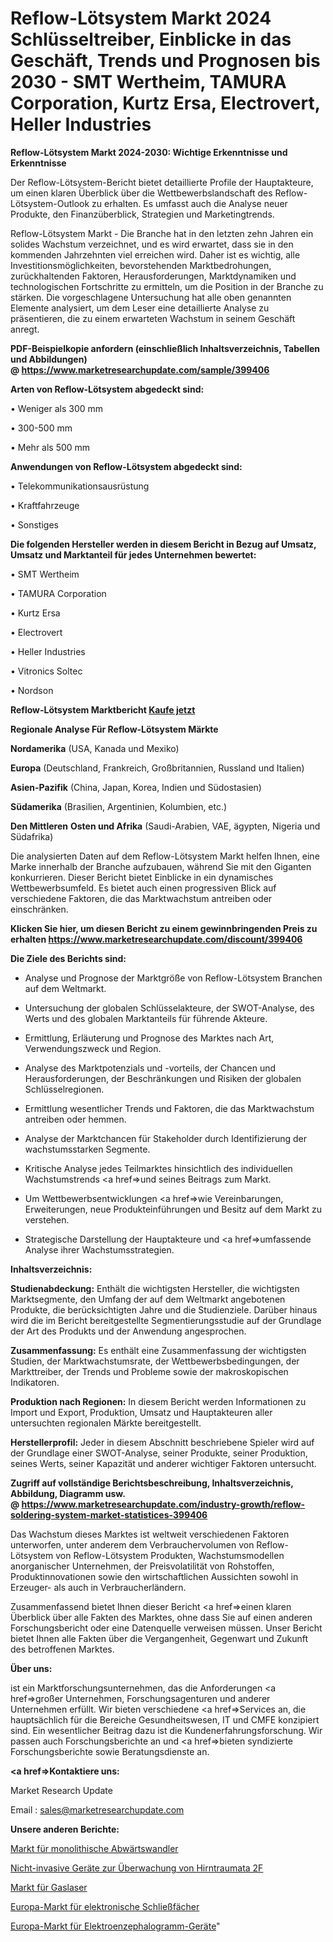 # Reflow-Lötsystem Markt 2024 Schlüsseltreiber, Einblicke in das Geschäft, Trends und Prognosen bis 2030 - SMT Wertheim, TAMURA Corporation, Kurtz Ersa, Electrovert, Heller Industries

<strong>Reflow-Lötsystem Markt 2024-2030: Wichtige Erkenntnisse und Erkenntnisse</strong>

Der Reflow-Lötsystem-Bericht bietet detaillierte Profile der Hauptakteure, um einen klaren Überblick über die Wettbewerbslandschaft des Reflow-Lötsystem-Outlook zu erhalten. Es umfasst auch die Analyse neuer Produkte, den Finanzüberblick, Strategien und Marketingtrends.

Reflow-Lötsystem Markt - Die Branche hat in den letzten zehn Jahren ein solides Wachstum verzeichnet, und es wird erwartet, dass sie in den kommenden Jahrzehnten viel erreichen wird. Daher ist es wichtig, alle Investitionsmöglichkeiten, bevorstehenden Marktbedrohungen, zurückhaltenden Faktoren, Herausforderungen, Marktdynamiken und technologischen Fortschritte zu ermitteln, um die Position in der Branche zu stärken. Die vorgeschlagene Untersuchung hat alle oben genannten Elemente analysiert, um dem Leser eine detaillierte Analyse zu präsentieren, die zu einem erwarteten Wachstum in seinem Geschäft anregt.

<strong><b>PDF-Beispielkopie anfordern (einschließlich Inhaltsverzeichnis, Tabellen und Abbildungen) @ </b></strong><strong><a href=https://www.marketresearchupdate.com/sample/399406><strong>https://www.marketresearchupdate.com/sample/399406</u></a></strong></strong>

<strong>Arten von Reflow-Lötsystem abgedeckt sind:</strong>

• Weniger als 300 mm

• 300-500 mm

• Mehr als 500 mm

<strong>Anwendungen von Reflow-Lötsystem abgedeckt sind:</strong>

• Telekommunikationsausrüstung

• Kraftfahrzeuge

• Sonstiges

<strong>Die folgenden Hersteller werden in diesem Bericht in Bezug auf Umsatz, Umsatz und Marktanteil für jedes Unternehmen bewertet:</strong>

• SMT Wertheim

• TAMURA Corporation

• Kurtz Ersa

• Electrovert

• Heller Industries

• Vitronics Soltec

• Nordson

<strong>Reflow-Lötsystem Marktbericht <a href=https://www.marketresearchupdate.com/buynow/399406>Kaufe jetzt</a></strong>

<strong>Regionale Analyse Für Reflow-Lötsystem Märkte</strong>

<strong>Nordamerika</strong> (USA, Kanada und Mexiko)

<strong>Europa</strong> (Deutschland, Frankreich, Großbritannien, Russland und Italien)

<strong>Asien-Pazifik</strong> (China, Japan, Korea, Indien und Südostasien)

<strong>Südamerika</strong> (Brasilien, Argentinien, Kolumbien, etc.)

<strong>Den Mittleren</strong> <strong>Osten und Afrika</strong> (Saudi-Arabien, VAE, ägypten, Nigeria und Südafrika)

Die analysierten Daten auf dem Reflow-Lötsystem Markt helfen Ihnen, eine Marke innerhalb der Branche aufzubauen, während Sie mit den Giganten konkurrieren. Dieser Bericht bietet Einblicke in ein dynamisches Wettbewerbsumfeld. Es bietet auch einen progressiven Blick auf verschiedene Faktoren, die das Marktwachstum antreiben oder einschränken.

<strong>Klicken Sie hier, um diesen Bericht zu einem gewinnbringenden Preis zu erhalten
</strong><strong><a href=https://www.marketresearchupdate.com/discount/399406>https://www.marketresearchupdate.com/discount/399406</b></u></strong></a>

<strong>Die Ziele des Berichts sind:</strong>

- Analyse und Prognose der Marktgröße von Reflow-Lötsystem Branchen auf dem Weltmarkt.

- Untersuchung der globalen Schlüsselakteure, der SWOT-Analyse, des Werts und des globalen Marktanteils für führende Akteure.

- Ermittlung, Erläuterung und Prognose des Marktes nach Art, Verwendungszweck und Region.

- Analyse des Marktpotenzials und -vorteils, der Chancen und Herausforderungen, der Beschränkungen und Risiken der globalen Schlüsselregionen.

- Ermittlung wesentlicher Trends und Faktoren, die das Marktwachstum antreiben oder hemmen.

- Analyse der Marktchancen für Stakeholder durch Identifizierung der wachstumsstarken Segmente.

- Kritische Analyse jedes Teilmarktes hinsichtlich des individuellen Wachstumstrends <a href=>und</a> seines Beitrags zum Markt.

- Um Wettbewerbsentwicklungen <a href=>wie</a> Vereinbarungen, Erweiterungen, neue Produkteinführungen und Besitz auf dem Markt zu verstehen.

- Strategische Darstellung der Hauptakteure und <a href=>umfas</a>sende Analyse ihrer Wachstumsstrategien.

<strong>Inhaltsverzeichnis:</strong>

<strong>Studienabdeckung:</strong> Enthält die wichtigsten Hersteller, die wichtigsten Marktsegmente, den Umfang der auf dem Weltmarkt angebotenen Produkte, die berücksichtigten Jahre und die Studienziele. Darüber hinaus wird die im Bericht bereitgestellte Segmentierungsstudie auf der Grundlage der Art des Produkts und der Anwendung angesprochen.

<strong>Zusammenfassung:</strong> Es enthält eine Zusammenfassung der wichtigsten Studien, der Marktwachstumsrate, der Wettbewerbsbedingungen, der Markttreiber, der Trends und Probleme sowie der makroskopischen Indikatoren.

<strong>Produktion nach Regionen:</strong> In diesem Bericht werden Informationen zu Import und Export, Produktion, Umsatz und Hauptakteuren aller untersuchten regionalen Märkte bereitgestellt.

<strong>Herstellerprofil:</strong> Jeder in diesem Abschnitt beschriebene Spieler wird auf der Grundlage einer SWOT-Analyse, seiner Produkte, seiner Produktion, seines Werts, seiner Kapazität und anderer wichtiger Faktoren untersucht.

<strong><b>Zugriff auf vollständige Berichtsbeschreibung, Inhaltsverzeichnis, Abbildung, Diagramm usw. @ </b></strong><strong><a href=https://www.marketresearchupdate.com/industry-growth/reflow-soldering-system-market-statistices-399406>https://www.marketresearchupdate.com/industry-growth/reflow-soldering-system-market-statistices-399406</a></strong>

Das Wachstum dieses Marktes ist weltweit verschiedenen Faktoren unterworfen, unter anderem dem Verbrauchervolumen von Reflow-Lötsystem von Reflow-Lötsystem Produkten, Wachstumsmodellen anorganischer Unternehmen, der Preisvolatilität von Rohstoffen, Produktinnovationen sowie den wirtschaftlichen Aussichten sowohl in Erzeuger- als auch in Verbraucherländern.

Zusammenfassend bietet Ihnen dieser Bericht <a href=>einen</a> klaren Überblick über alle Fakten des Marktes, ohne dass Sie auf einen anderen Forschungsbericht oder eine Datenquelle verweisen müssen. Unser Bericht bietet Ihnen alle Fakten über die Vergangenheit, Gegenwart und Zukunft des betroffenen Marktes.

<strong>Über uns:</strong>

 ist ein Marktforschungsunternehmen, das die Anforderungen <a href=>großer</a> Unternehmen, Forschungsagenturen und anderer Unternehmen erfüllt. Wir bieten verschiedene <a href=>Services</a> an, die hauptsächlich für die Bereiche Gesundheitswesen, IT und CMFE konzipiert sind. Ein wesentlicher Beitrag dazu ist die Kundenerfahrungsforschung. Wir passen auch Forschungsberichte an und <a href=>bieten</a> syndizierte Forschungsberichte sowie Beratungsdienste an.

<strong><a href=>Kontaktiere uns:</a></strong>

Market Research Update

Email : sales@marketresearchupdate.com

<strong>Unsere anderen Berichte:</strong>

<a href=https://www.linkedin.com/pulse/monolithic-step-down-converter-market-202-what>Markt für monolithische Abwärtswandler</a>

<a href=https://www.linkedin.com/pulse/non-invasive-brain-trauma-monitoring-devices-2f>Nicht-invasive Geräte zur Überwachung von Hirntraumata 2F</a>

<a href=https://www.linkedin.com/pulse/gas-lasers-market-outlooks-2023-size-shares>Markt für Gaslaser</a>

<a href=https://www.linkedin.com/pulse/europe-electronic-storage-locker-market>Europa-Markt für elektronische Schließfächer</a>

<a href=https://www.linkedin.com/pulse/europe-electroencephalogram-equipment-market>Europa-Markt für Elektroenzephalogramm-Geräte</a>"
